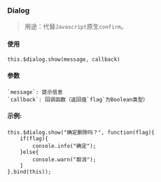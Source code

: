### **Dialog**

> 用途：代替`Javascript`原生`confirm`。
    
#### 使用   

    this.$dialog.show(message, callback)


#### 参数
    `message`: 提示信息
    `callback`: 回调函数（返回值`flag`为Boolean类型）

#### 示例:

    this.$dialog.show("确定删除吗？", function(flag){
        if(flag){
            console.info("确定");
        }else{
            console.warn("取消");
        ]
    }.bind(this));